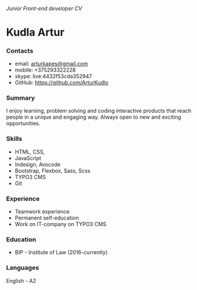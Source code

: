 ###### Junior Front-end developer CV
# Kudla Artur

### Contacts
* email: arturkapes@gmail.com
* mobile: +375293322228
* skype: live:4432f53cda352947
* GitHub: https://github.com/ArturKudlo

### Summary
I enjoy learning, problem solving and coding interactive products that reach people in a unique and engaging way. Always open to new and exciting opportunities.

### Skills
* HTML, CSS, 
* JavaScript
* Indesign, Avocode
* Bootstrap, Flexbox, Sass, Scss
* TYPO3 CMS
* Git

### Experience
* Teamwork experience
* Permanent self-education
* Work on IT-company on TYPO3 CMS



### Education 
* BIP - Institute of Law (2016-currently)

### Languages
English - A2